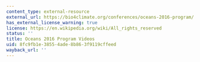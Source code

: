 ```yaml
---
content_type: external-resource
external_url: https://bio4climate.org/conferences/oceans-2016-program/
has_external_license_warning: true
license: https://en.wikipedia.org/wiki/All_rights_reserved
status: ''
title: Oceans 2016 Program Videos
uid: 8fc9fb1e-3855-4ade-8b86-3f9119cffeed
wayback_url: ''
---
```

